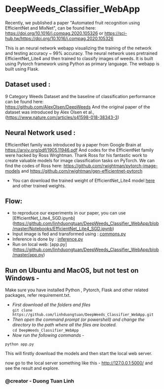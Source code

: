 # DeepWeeds_Classifier_WebApp
Recently, we published a paper "Automated fruit recognition using EfficientNet and MixNet", can be found here:  https://doi.org/10.1016/j.compag.2020.105326
or https://sci-hub.tw/https://doi.org/10.1016/j.compag.2020.105326

This is an neural network webapp visualizing the training of the network and testing accuracy ~ 99% accuracy.
The neural network uses pretrained EfficientNet_Lite4 and then trained to classify images of weeds.
It is built using Pytorch framework using Python as primary language.
The webapp is built using Flask.

## Dataset used :     
9 Category Weeds Dataset and the baseline of classification performance can be found here:     
https://github.com/AlexOlsen/DeepWeeds
And the original paper of the dataset was introduced by Alex Olsen et al., (https://www.nature.com/articles/s41598-018-38343-3)
## Neural Network used : 
EfficientNet family was introduced by a paper from Google Brain at https://arxiv.org/pdf/1905.11946.pdf
And codes for the EfficientNet family were hacked by Ross Wrightman. Thank Ross for his fantastic work to create valuable models for image classification tasks on PyTorch. We can find the codes of Ross here: https://github.com/rwightman/pytorch-image-models and https://github.com/rwightman/gen-efficientnet-pytorch
* You can download the trained weight of EfficientNet_Lite4 model [here](https://github.com/linhduongtuan/DeepWeeds_Classifier_WebApp/blob/master/release/EfficientNet_Lite4_SGD.pth) and other trained weights.   

       

## Flow:
* to reproduce our experiments in our paper, you can use [EfficientNet_Lite4_SGD.ipynb] (https://github.com/linhduongtuan/DeepWeeds_Classifier_WebApp/blob/master/Notebooks/EfficientNet_Lite4_SGD.ipynb)
* Input image is fed and transformed using : [commons.py](https://github.com/linhduongtuan/DeepWeeds_Classifier_WebApp/blob/master/commons.py)     
* Inference is done by : [inference.py](htttps://github.com/linhduongtuan/DeepWeeds_Classifier_WebApp/blob/master/inference.py) 
* Run on local web: [app.py] (https://github.com/linhduongtuan/DeepWeeds_Classifier_WebApp/blob/master/app.py) 

## Run on Ubuntu and MacOS, but not test on Windows - 
Make sure you have installed Python , Pytorch, Flask and other related packages, refer requirement.txt.

* _First download all the folders and files_     
`git clone https://github.com/linhduongtuan/DeepWeeds_Classifier_WebApp.git`     
* _Then open the command prompt (or powershell) and change the directory to the path where all the files are located._       
`cd DeepWeeds_Classifier_WebApp`      
* _Now run the following commands_ -        

`python app.py`     


This will firstly download the models and then start the local web server.

now go to the local server something like this - http://127.0.0.1:5000/ and see the result and explore.

### @creator - Duong Tuan Linh
